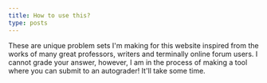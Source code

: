 ```yaml
---
title: How to use this?
type: posts
---
```


These are unique problem sets I'm making for this website inspired from the works of many great professors, writers and terminally online forum users. I cannot grade your answer, however, I am in the process of making a tool where you can submit to an autograder! It'll take some time. 